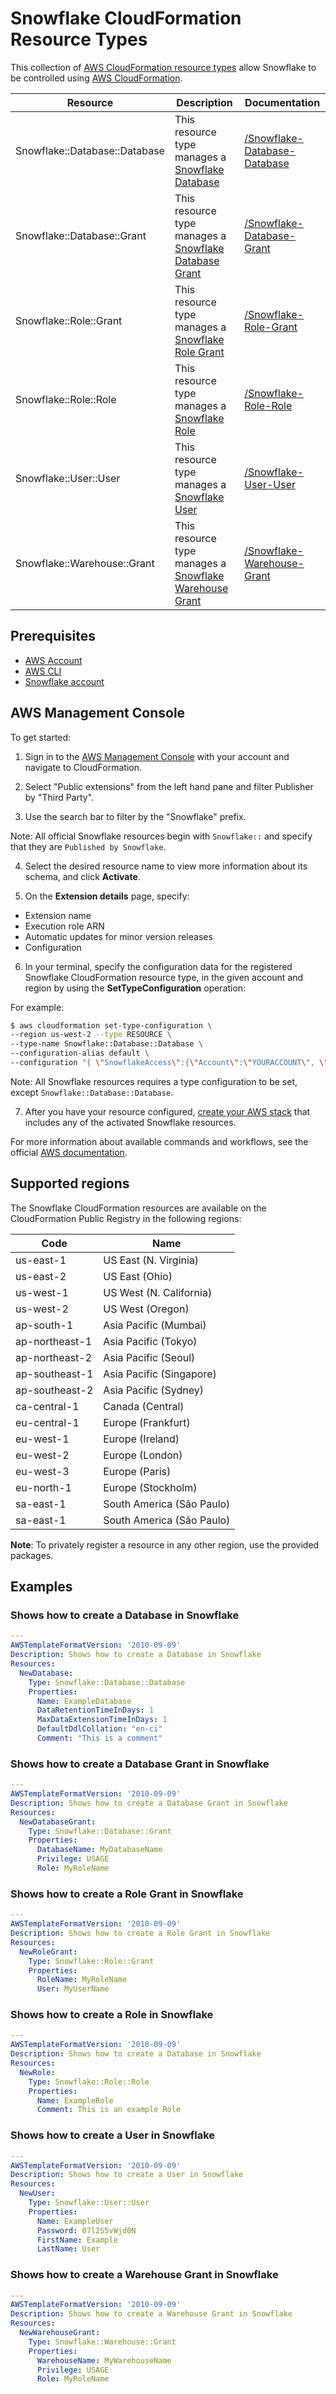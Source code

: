 # Snowflake CloudFormation Resource Types

This collection of [AWS CloudFormation resource types][1] allow Snowflake to be controlled using [AWS CloudFormation][2].

| Resource                      | Description                                                  | Documentation                      |
|-------------------------------|--------------------------------------------------------------|------------------------------------|
| Snowflake::Database::Database | This resource type manages a [Snowflake Database][10]        | [/Snowflake-Database-Database][11] |
| Snowflake::Database::Grant    | This resource type manages a [Snowflake Database Grant][12]  | [/Snowflake-Database-Grant][13]    |
| Snowflake::Role::Grant        | This resource type manages a [Snowflake Role Grant][14]      | [/Snowflake-Role-Grant][15]        |
| Snowflake::Role::Role         | This resource type manages a [Snowflake Role][16]            | [/Snowflake-Role-Role][17]         |
| Snowflake::User::User         | This resource type manages a [Snowflake User][18]            | [/Snowflake-User-User][19]         |
| Snowflake::Warehouse::Grant   | This resource type manages a [Snowflake Warehouse Grant][20] | [/Snowflake-Warehouse-Grant][21]   |

## Prerequisites
* [AWS Account][3]
* [AWS CLI][4]
* [Snowflake account][22] 

## AWS Management Console

To get started:

1. Sign in to the [AWS Management Console][5] with your account and navigate to CloudFormation.

2. Select "Public extensions" from the left hand pane and filter Publisher by "Third Party".

3. Use the search bar to filter by the "Snowflake" prefix.

Note: All official Snowflake resources begin with `Snowflake::` and specify that they are `Published by Snowflake`.

4. Select the desired resource name to view more information about its schema, and click **Activate**.

5. On the **Extension details** page, specify:
- Extension name
- Execution role ARN
- Automatic updates for minor version releases
- Configuration

6. In your terminal, specify the configuration data for the registered Snowflake CloudFormation resource type, in the given account and region by using the **SetTypeConfiguration** operation:

For example:

  ```Bash
  $ aws cloudformation set-type-configuration \
  --region us-west-2 --type RESOURCE \
  --type-name Snowflake::Database::Database \
  --configuration-alias default \
  --configuration "{ \"SnowflakeAccess\":{\"Account\":\"YOURACCOUNT\", \"Username\":\"YOURUSERNAME\", \"Password\":\"YOURPASSWORD\"}}"
  ```

Note: All Snowflake resources requires a type configuration to be set, except `Snowflake::Database::Database`.

7. After you have your resource configured, [create your AWS stack][6] that includes any of the activated Snowflake resources.

For more information about available commands and workflows, see the official [AWS documentation][7].

## Supported regions

The Snowflake CloudFormation resources are available on the CloudFormation Public Registry in the following regions:

| Code            | Name                      |
|-----------------|---------------------------|
| us-east-1       | US East (N. Virginia)     |
| us-east-2       | US East (Ohio)            |
| us-west-1       | US West (N. California)   |
| us-west-2       | US West (Oregon)          |
| ap-south-1      | Asia Pacific (Mumbai)     |
| ap-northeast-1  | Asia Pacific (Tokyo)      |
| ap-northeast-2  | Asia Pacific (Seoul)      |
| ap-southeast-1  | Asia Pacific (Singapore)  |
| ap-southeast-2  | Asia Pacific (Sydney)     |
| ca-central-1    | Canada (Central)          |
| eu-central-1    | Europe (Frankfurt)        |
| eu-west-1       | Europe (Ireland)          |
| eu-west-2       | Europe (London)           |
| eu-west-3       | Europe (Paris)            |
| eu-north-1      | Europe (Stockholm)        |
| sa-east-1       | South America (São Paulo) |
| sa-east-1       | South America (São Paulo) |

**Note**: To privately register a resource in any other region, use the provided packages.

## Examples

### Shows how to create a Database in Snowflake
```yaml
---
AWSTemplateFormatVersion: '2010-09-09'
Description: Shows how to create a Database in Snowflake
Resources:
  NewDatabase:
    Type: Snowflake::Database::Database
    Properties:
      Name: ExampleDatabase
      DataRetentionTimeInDays: 1
      MaxDataExtensionTimeInDays: 1
      DefaultDdlCollation: "en-ci"
      Comment: "This is a comment"
```

### Shows how to create a Database Grant in Snowflake
```yaml
---
AWSTemplateFormatVersion: '2010-09-09'
Description: Shows how to create a Database Grant in Snowflake
Resources:
  NewDatabaseGrant:
    Type: Snowflake::Database::Grant
    Properties:
      DatabaseName: MyDatabaseName
      Privilege: USAGE
      Role: MyRoleName
```

### Shows how to create a Role Grant in Snowflake
```yaml
---
AWSTemplateFormatVersion: '2010-09-09'
Description: Shows how to create a Role Grant in Snowflake
Resources:
  NewRoleGrant:
    Type: Snowflake::Role::Grant
    Properties:
      RoleName: MyRoleName
      User: MyUserName
```

### Shows how to create a Role in Snowflake
```yaml
---
AWSTemplateFormatVersion: '2010-09-09'
Description: Shows how to create a Database in Snowflake
Resources:
  NewRole:
    Type: Snowflake::Role::Role
    Properties:
      Name: ExampleRole
      Comment: This is an example Role
```

### Shows how to create a User in Snowflake
```yaml
---
AWSTemplateFormatVersion: '2010-09-09'
Description: Shows how to create a User in Snowflake
Resources:
  NewUser:
    Type: Snowflake::User::User
    Properties:
      Name: ExampleUser
      Password: 07l2S5vWjd0N
      FirstName: Example
      LastName: User
```

### Shows how to create a Warehouse Grant in Snowflake
```yaml
---
AWSTemplateFormatVersion: '2010-09-09'
Description: Shows how to create a Warehouse Grant in Snowflake
Resources:
  NewWarehouseGrant:
    Type: Snowflake::Warehouse::Grant
    Properties:
      WarehouseName: MyWarehouseName
      Privilege: USAGE
      Role: MyRoleName
```

[1]: https://docs.aws.amazon.com/cloudformation-cli/latest/userguide/resource-types.html
[2]: https://docs.aws.amazon.com/AWSCloudFormation/latest/UserGuide/Welcome.html
[3]: https://aws.amazon.com/account/
[4]: https://aws.amazon.com/cli/
[5]: https://aws.amazon.com/console/
[6]: https://console.aws.amazon.com/cloudformation/home
[7]: https://docs.aws.amazon.com/AWSCloudFormation/latest/UserGuide/registry.html

[10]: https://docs.snowflake.com/en/user-guide/intro-key-concepts.html#database-storage
[11]: ./Snowflake-Database-Database/
[12]: https://docs.snowflake.com/en/sql-reference/sql/grant-privilege.html
[13]: ./Snowflake-Database-Grant/
[14]: https://docs.snowflake.com/en/sql-reference/sql/grant-privilege.html
[15]: ./Snowflake-Role-Grant/
[16]: https://docs.snowflake.com/en/sql-reference/sql/show-roles.html
[17]: ./Snowflake-Role-Role/
[18]: https://docs.snowflake.com/en/user-guide/intro-key-concepts.html#database-storage
[19]: ./Snowflake-User-User/
[20]: https://docs.snowflake.com/en/sql-reference/sql/grant-privilege.html
[21]: ./Snowflake-Warehouse-Grant/

[22]: https://snowflake.com/
